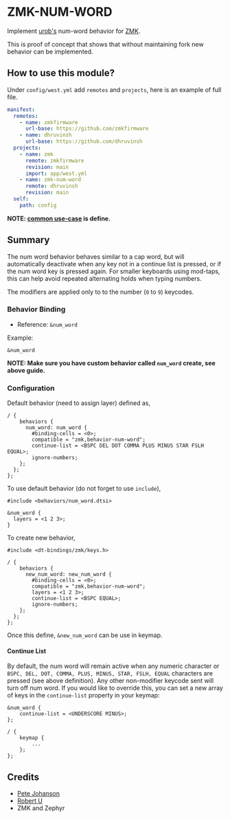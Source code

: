 # ZMK-NUM-WORD

Implement [urob's](https://github.com/urob) num-word behavior for [ZMK](https://github.com/zmkfirmware/zmk).

This is proof of concept that shows that without maintaining fork new behavior can
be implemented.

## How to use this module?

Under `config/west.yml` add `remotes` and `projects`, here is an example of
full file.

```yaml
manifest:
  remotes:
    - name: zmkfirmware
      url-base: https://github.com/zmkfirmware
    - name: dhruvinsh
      url-base: https://github.com/dhruvinsh
  projects:
    - name: zmk
      remote: zmkfirmware
      revision: main
      import: app/west.yml
    - name: zmk-num-word
      remote: dhruvinsh
      revision: main
  self:
    path: config
```

**NOTE: [common use-case](https://zmk.dev/docs/development/new-behavior#defining-common-use-cases-for-the-behavior-dtsi-optional) is define.**

## Summary

The num word behavior behaves similar to a cap word, but will automatically
deactivate when any key not in a continue list is pressed, or if the num word
key is pressed again. For smaller keyboards using mod-taps, this can help avoid
repeated alternating holds when typing numbers.

The modifiers are applied only to to the number (`0` to `9`) keycodes.

### Behavior Binding

- Reference: `&num_word`

Example:

```devicetree
&num_word
```

**NOTE: Make sure you have custom behavior called `num_word` create, see above guide.**

### Configuration

Default behavior (need to assign layer) defined as,

```devicetree
/ {
    behaviors {
      num_word: num_word {
        #binding-cells = <0>;
        compatible = "zmk,behavior-num-word";
        continue-list = <BSPC DEL DOT COMMA PLUS MINUS STAR FSLH EQUAL>;
        ignore-numbers;
    };
  };
};

```

To use default behavior (do not forget to use `include`),

```devicetree
#include <behaviors/num_word.dtsi>

&num_word {
  layers = <1 2 3>;
}
```

To create new behavior,

```devicetree
#include <dt-bindings/zmk/keys.h>

/ {
    behaviors {
      new_num_word: new_num_word {
        #binding-cells = <0>;
        compatible = "zmk,behavior-num-word";
        layers = <1 2 3>;
        continue-list = <BSPC EQUAL>;
        ignore-numbers;
    };
  };
};
```

Once this define, `&new_num_word` can be use in keymap.

#### Continue List

By default, the num word will remain active when any numeric character or
`BSPC, DEL, DOT, COMMA, PLUS, MINUS, STAR, FSLH, EQUAL` characters are pressed
(see above definition). Any other non-modifier keycode sent will turn off
num word. If you would like to override this, you can set a new array of keys in
the `continue-list` property in your keymap:

```devicetree
&num_word {
    continue-list = <UNDERSCORE MINUS>;
};

/ {
    keymap {
        ...
    };
};
```

## Credits

- [Pete Johanson](https://github.com/petejohanson)
- [Robert U](https://github.com/urob)
- ZMK and Zephyr
